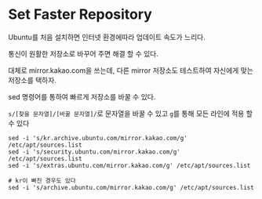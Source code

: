 # Set Faster Repository

Ubuntu를 처음 설치하면 인터넷 환경에따라 업데이트 속도가 느리다.

통신이 원활한 저장소로 바꾸어 주면 해결 할 수 있다.

대체로 mirror.kakao.com을 쓰는데, 다른 mirror 저장소도 테스트하여 자신에게 맞는 저장소를 택하자.



sed 명령어를 통하여 빠르게 저장소를 바꿀 수 있다.

`s/[찾을 문자열]/[바꿀 문자열]/`로 문자열을 바꿀 수 있고 `g`를 통해 모든 라인에 적용 할 수 있다

```text
sed -i 's/kr.archive.ubuntu.com/mirror.kakao.com/g' /etc/apt/sources.list
sed -i 's/security.ubuntu.com/mirror.kakao.com/g' /etc/apt/sources.list
sed -i 's/extras.ubuntu.com/mirror.kakao.com/g' /etc/apt/sources.list

# kr이 빠진 경우도 있다
sed -i 's/archive.ubuntu.com/mirror.kakao.com/g' /etc/apt/sources.list
```

